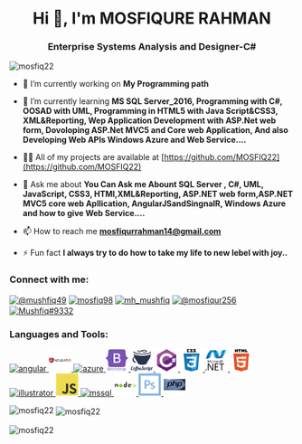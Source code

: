 <h1 align="center">Hi 👋, I'm MOSFIQURE RAHMAN</h1>
<h3 align="center">Enterprise Systems Analysis and Designer-C#</h3>

<p align="left"> <img src="https://komarev.com/ghpvc/?username=mosfiq22&label=Profile%20views&color=0e75b6&style=flat" alt="mosfiq22" /> </p>

- 🔭 I’m currently working on **My Programming path**

- 🌱 I’m currently learning **MS SQL Server_2016, Programming with C#, OOSAD with UML, Programming in HTML5 with Java Script&CSS3, XML&Reporting, Wep Application Development with ASP.Net web form, Dovoloping ASP.Net MVC5 and Core web Application, And also Developing Web APIs Windows Azure and Web Service....**

- 👨‍💻 All of my projects are available at [https://github.com/MOSFIQ22](https://github.com/MOSFIQ22)

- 💬 Ask me about **You Can Ask me Abount SQL Server , C#, UML, JavaScript, CSS3, HTMl,XML&Reporting, ASP.NET web form,ASP.NET MVC5 core web Apllication, AngularJSandSingnalR, Windows Azure and how to give Web Service....**

- 📫 How to reach me **mosfiqurrahman14@gmail.com**

- ⚡ Fun fact **I always try to do how to take my life to new lebel with joy..**

<h3 align="left">Connect with me:</h3>
<p align="left">
<a href="https://twitter.com/@mushfiq49" target="blank"><img align="center" src="https://raw.githubusercontent.com/rahuldkjain/github-profile-readme-generator/master/src/images/icons/Social/twitter.svg" alt="@mushfiq49" height="30" width="40" /></a>
<a href="https://fb.com/mosfiq98" target="blank"><img align="center" src="https://raw.githubusercontent.com/rahuldkjain/github-profile-readme-generator/master/src/images/icons/Social/facebook.svg" alt="mosfiq98" height="30" width="40" /></a>
<a href="https://instagram.com/mh_mushfiq" target="blank"><img align="center" src="https://raw.githubusercontent.com/rahuldkjain/github-profile-readme-generator/master/src/images/icons/Social/instagram.svg" alt="mh_mushfiq" height="30" width="40" /></a>
<a href="https://www.youtube.com/c/@mosfiqur256" target="blank"><img align="center" src="https://raw.githubusercontent.com/rahuldkjain/github-profile-readme-generator/master/src/images/icons/Social/youtube.svg" alt="@mosfiqur256" height="30" width="40" /></a>
<a href="https://discord.gg/Mushfiq#9332" target="blank"><img align="center" src="https://raw.githubusercontent.com/rahuldkjain/github-profile-readme-generator/master/src/images/icons/Social/discord.svg" alt="Mushfiq#9332" height="30" width="40" /></a>
</p>

<h3 align="left">Languages and Tools:</h3>
<p align="left"> <a href="https://angular.io" target="_blank" rel="noreferrer"> <img src="https://angular.io/assets/images/logos/angular/angular.svg" alt="angular" width="40" height="40"/> </a> <a href="https://angular.io" target="_blank" rel="noreferrer"> <img src="https://raw.githubusercontent.com/devicons/devicon/master/icons/angularjs/angularjs-original-wordmark.svg" alt="angularjs" width="40" height="40"/> </a> <a href="https://azure.microsoft.com/en-in/" target="_blank" rel="noreferrer"> <img src="https://www.vectorlogo.zone/logos/microsoft_azure/microsoft_azure-icon.svg" alt="azure" width="40" height="40"/> </a> <a href="https://getbootstrap.com" target="_blank" rel="noreferrer"> <img src="https://raw.githubusercontent.com/devicons/devicon/master/icons/bootstrap/bootstrap-plain-wordmark.svg" alt="bootstrap" width="40" height="40"/> </a> <a href="https://offeescript.org" target="_blank" rel="noreferrer"> <img src="https://raw.githubusercontent.com/devicons/devicon/master/icons/coffeescript/coffeescript-original-wordmark.svg" alt="coffeescript" width="40" height="40"/> </a> <a href="https://www.w3schools.com/cs/" target="_blank" rel="noreferrer"> <img src="https://raw.githubusercontent.com/devicons/devicon/master/icons/csharp/csharp-original.svg" alt="csharp" width="40" height="40"/> </a> <a href="https://www.w3schools.com/css/" target="_blank" rel="noreferrer"> <img src="https://raw.githubusercontent.com/devicons/devicon/master/icons/css3/css3-original-wordmark.svg" alt="css3" width="40" height="40"/> </a> <a href="https://dotnet.microsoft.com/" target="_blank" rel="noreferrer"> <img src="https://raw.githubusercontent.com/devicons/devicon/master/icons/dot-net/dot-net-original-wordmark.svg" alt="dotnet" width="40" height="40"/> </a> <a href="https://www.w3.org/html/" target="_blank" rel="noreferrer"> <img src="https://raw.githubusercontent.com/devicons/devicon/master/icons/html5/html5-original-wordmark.svg" alt="html5" width="40" height="40"/> </a> <a href="https://www.adobe.com/in/products/illustrator.html" target="_blank" rel="noreferrer"> <img src="https://www.vectorlogo.zone/logos/adobe_illustrator/adobe_illustrator-icon.svg" alt="illustrator" width="40" height="40"/> </a> <a href="https://developer.mozilla.org/en-US/docs/Web/JavaScript" target="_blank" rel="noreferrer"> <img src="https://raw.githubusercontent.com/devicons/devicon/master/icons/javascript/javascript-original.svg" alt="javascript" width="40" height="40"/> </a> <a href="https://www.microsoft.com/en-us/sql-server" target="_blank" rel="noreferrer"> <img src="https://www.svgrepo.com/show/303229/microsoft-sql-server-logo.svg" alt="mssql" width="40" height="40"/> </a> <a href="https://nodejs.org" target="_blank" rel="noreferrer"> <img src="https://raw.githubusercontent.com/devicons/devicon/master/icons/nodejs/nodejs-original-wordmark.svg" alt="nodejs" width="40" height="40"/> </a> <a href="https://www.photoshop.com/en" target="_blank" rel="noreferrer"> <img src="https://raw.githubusercontent.com/devicons/devicon/master/icons/photoshop/photoshop-line.svg" alt="photoshop" width="40" height="40"/> </a> <a href="https://www.php.net" target="_blank" rel="noreferrer"> <img src="https://raw.githubusercontent.com/devicons/devicon/master/icons/php/php-original.svg" alt="php" width="40" height="40"/> </a> </p>

<p><img align="left" src="https://github-readme-stats.vercel.app/api/top-langs?username=mosfiq22&show_icons=true&locale=en&layout=compact" alt="mosfiq22" /></p>

<p>&nbsp;<img align="center" src="https://github-readme-stats.vercel.app/api?username=mosfiq22&show_icons=true&locale=en" alt="mosfiq22" /></p>

<p><img align="center" src="https://github-readme-streak-stats.herokuapp.com/?user=mosfiq22&" alt="mosfiq22" /></p>


